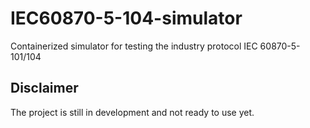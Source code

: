 # IEC60870-5-104-simulator
Containerized simulator for testing the industry protocol IEC 60870-5-101/104

## Disclaimer
The project is still in development and not ready to use yet.
